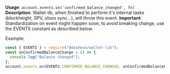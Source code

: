 **Usage**: `account.events.on('confirmed_balance_changed', fn)`  
**Description**: Wallet-lib, when finished to perform it's internal tasks (blockheight, SPV, utxos sync...), will throw this event.
**Important**: Standardization on event might happen soon, to avoid breaking change, use the EVENTS constant as described below.

Example:

```js
const { EVENTS } = require("@dashevo/wallet-lib");
const onConfirmedBalanceChange = () => {
  console.log("Balance changed");
};
account.events.on(EVENTS.CONFIRMED_BALANCE_CHANGED, onConfirmedBalanceChange);
```
